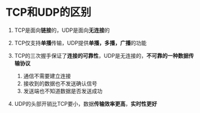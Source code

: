 # TCP和UDP的区别

1. TCP是面向**链接**的，UDP是面向**无连接**的
2. TCP仅支持**单播**传输，UDP提供**单播，多播，广播**的功能
3. TCP的三次握手保证了**连接的可靠性**，UDP是无连接的，**不可靠的一种数据传输协议**
   1. 通信不需要建立连接
   2. 接收到的数据也不发送确认信号
   3. 发送端也不知道数据是否发送成功

4. UDP的头部开销比TCP要小，数据**传输效率更高**，**实时性更好**